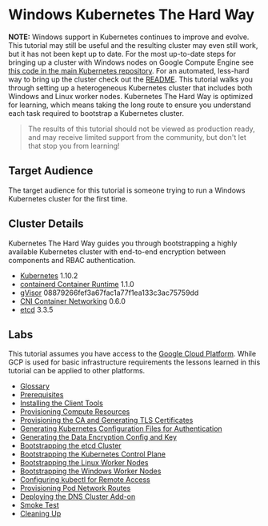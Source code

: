 # Windows Kubernetes The Hard Way

**NOTE:** Windows support in Kubernetes continues to improve and evolve. This
tutorial may still be useful and the resulting cluster may even still work, but
it has not been kept up to date. For the most up-to-date steps for bringing up a
cluster with Windows nodes on Google Compute Engine see
[this code in the main Kubernetes repository](https://github.com/kubernetes/kubernetes/blob/master/cluster/gce/windows/configure.ps1).
For an automated, less-hard way to bring up the cluster check out the
[README](https://github.com/kubernetes/kubernetes/blob/master/cluster/gce/windows/README-GCE-Windows-kube-up.md).
This tutorial walks you through setting up a heterogeneous Kubernetes cluster
that includes both Windows and Linux worker nodes. Kubernetes The Hard Way is
optimized for learning, which means taking the long route to ensure you
understand each task required to bootstrap a Kubernetes cluster.

> The results of this tutorial should not be viewed as production ready, and may receive limited support from the community, but don't let that stop you from learning!

## Target Audience

The target audience for this tutorial is someone trying to run a Windows
Kubernetes cluster for the first time.

## Cluster Details

Kubernetes The Hard Way guides you through bootstrapping a highly available Kubernetes cluster with end-to-end encryption between components and RBAC authentication.

* [Kubernetes](https://github.com/kubernetes/kubernetes) 1.10.2
* [containerd Container Runtime](https://github.com/containerd/containerd) 1.1.0
* [gVisor](https://github.com/google/gvisor) 08879266fef3a67fac1a77f1ea133c3ac75759dd
* [CNI Container Networking](https://github.com/containernetworking/cni) 0.6.0
* [etcd](https://github.com/coreos/etcd) 3.3.5

## Labs

This tutorial assumes you have access to the [Google Cloud Platform](https://cloud.google.com). While GCP is used for basic infrastructure requirements the lessons learned in this tutorial can be applied to other platforms.

* [Glossary](docs/glossary.md)
* [Prerequisites](docs/01-prerequisites.md)
* [Installing the Client Tools](docs/02-client-tools.md)
* [Provisioning Compute Resources](docs/03-compute-resources.md)
* [Provisioning the CA and Generating TLS Certificates](docs/04-certificate-authority.md)
* [Generating Kubernetes Configuration Files for Authentication](docs/05-kubernetes-configuration-files.md)
* [Generating the Data Encryption Config and Key](docs/06-data-encryption-keys.md)
* [Bootstrapping the etcd Cluster](docs/07-bootstrapping-etcd.md)
* [Bootstrapping the Kubernetes Control Plane](docs/08-bootstrapping-kubernetes-controllers.md)
* [Bootstrapping the Linux Worker Nodes](docs/09a-bootstrapping-linux-workers.md)
* [Bootstrapping the Windows Worker Nodes](docs/09b-bootstrapping-windows-workers.md)
* [Configuring kubectl for Remote Access](docs/10-configuring-kubectl.md)
* [Provisioning Pod Network Routes](docs/11-pod-network-routes.md)
* [Deploying the DNS Cluster Add-on](docs/12-dns-addon.md)
* [Smoke Test](docs/13-smoke-test.md)
* [Cleaning Up](docs/14-cleanup.md)
